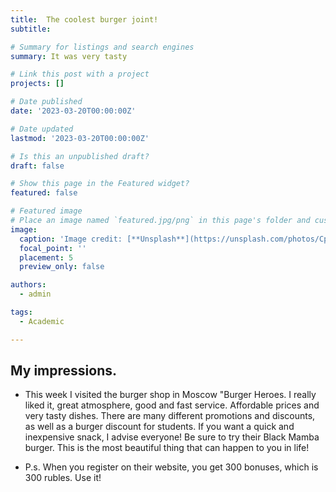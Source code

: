 ```yaml
---
title:  The coolest burger joint!
subtitle: 

# Summary for listings and search engines
summary: It was very tasty

# Link this post with a project
projects: []

# Date published
date: '2023-03-20T00:00:00Z'

# Date updated
lastmod: '2023-03-20T00:00:00Z'

# Is this an unpublished draft?
draft: false

# Show this page in the Featured widget?
featured: false

# Featured image
# Place an image named `featured.jpg/png` in this page's folder and customize its options here.
image:
  caption: 'Image credit: [**Unsplash**](https://unsplash.com/photos/CpkOjOcXdUY)'
  focal_point: ''
  placement: 5
  preview_only: false

authors:
  - admin

tags:
  - Academic

---
```


## My impressions.

- This week I visited the burger shop in Moscow "Burger Heroes. I really liked it, great atmosphere, good and fast service. Affordable prices and very tasty dishes. There are many different promotions and discounts, as well as a burger discount for students. If you want a quick and inexpensive snack, I advise everyone! Be sure to try their Black Mamba burger. This is the most beautiful thing that can happen to you in life!

- P.s. When you register on their website, you get 300 bonuses, which is 300 rubles. Use it!
 
